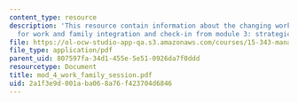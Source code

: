 ```yaml
---
content_type: resource
description: 'This resource contain information about the changing workforce: implications
  for work and family integration and check-in from module 3: strategic partnerships.'
file: https://ol-ocw-studio-app-qa.s3.amazonaws.com/courses/15-343-managing-transformations-in-work-organizations-and-society-spring-2002/2a1f3e9d001aba068a76f423704d6846_mod_4_work_family_session.pdf
file_type: application/pdf
parent_uid: 807597fa-34d1-455e-5e51-0926da7f0ddd
resourcetype: Document
title: mod_4_work_family_session.pdf
uid: 2a1f3e9d-001a-ba06-8a76-f423704d6846
---
```

